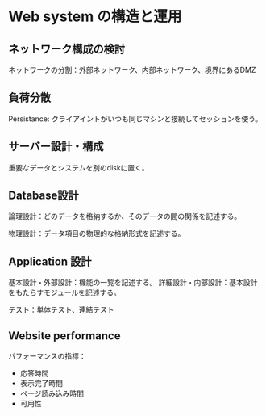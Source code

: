 # Web system の構造と運用

## ネットワーク構成の検討

ネットワークの分割：外部ネットワーク、内部ネットワーク、境界にあるDMZ

## 負荷分散

Persistance: クライアイントがいつも同じマシンと接続してセッションを使う。

## サーバー設計・構成

重要なデータとシステムを別のdiskに置く。

## Database設計

論理設計：どのデータを格納するか、そのデータの間の関係を記述する。

物理設計：データ項目の物理的な格納形式を記述する。

## Application 設計

基本設計・外部設計：機能の一覧を記述する。
詳細設計・内部設計：基本設計をもたらすモジュールを記述する。

テスト：単体テスト、連結テスト

## Website performance

パフォーマンスの指標：
* 応答時間
* 表示完了時間
* ページ読み込み時間
* 可用性
